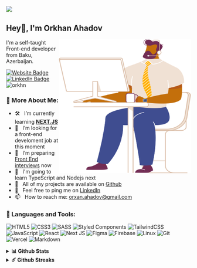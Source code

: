 <img src="./assets/github.gif" />
<h2>Hey👋, I'm Orkhan Ahadov</h2>

<img align="right" src="./assets/character%2012.svg" width="360px" height="365px"/>

<p>I'm a self-taught Front-end developer from Baku, Azerbaijan.</p> 

<p><a href="https://orkhn.com"><img src="https://img.shields.io/badge/-My portfolio-4E69C8?style=flat-square&amp;labelColor=4E69C8&amp;logo=vercel&amp;link=https://orkhn.com" alt="Website Badge"></a>  <a href="https://www.linkedin.com/in/orkhan-ahadov-34242b124/"><img src="https://img.shields.io/badge/-@Orkhan Ahadov-0077B5?style=flat-square&amp;labelColor=0077B5&amp;logo=LinkedIn&amp;link=https://www.linkedin.com/in/orkhan-ahadov-34242b124/" alt="LinkedIn Badge"></a> <img src="https://komarev.com/ghpvc/?username=orkhn&logoColor=white&color=59cdff" alt="orkhn" /></p>

### 🧐 More About Me:

- 🛠️ &nbsp; I’m currently learning **[NEXT.JS](https://nextjs.org/)**
- 🤝 &nbsp; I’m looking for a front-end develoment job at this moment
- 🌱 &nbsp; I’m preparing [Front End interviews](https://h5bp.org/Front-end-Developer-Interview-Questions/questions/general-questions/) now
- 📖 &nbsp; I'm going to learn TypeScript and Nodejs next
- 👨 &nbsp; All of my projects are available on [Github](https://github.com/orkhn?tab=repositories)
- 🏦 &nbsp; Feel free to ping me on [LinkedIn](https://www.linkedin.com/in/orkhan-ahadov-34242b124/)
- 📫 &nbsp; How to reach me: orxan.ahadov@gmail.com

### 🔨 Languages and Tools:

  <p>
  <img alt="HTML5" src="https://img.shields.io/badge/html5-%23E34F26.svg?style=for-the-badge&logo=html5&logoColor=white"/>
  <img alt="CSS3" src="https://img.shields.io/badge/css3-%231572B6.svg?style=for-the-badge&logo=css3&logoColor=white"/>
  <img alt="SASS" src="https://img.shields.io/badge/SASS-hotpink.svg?style=for-the-badge&logo=SASS&logoColor=white"/>
  <img alt="Styled Components" src="https://img.shields.io/badge/styled--components-DB7093?style=for-the-badge&logo=styled-components&logoColor=white"/>
  <img alt="TailwindCSS" src="https://img.shields.io/badge/tailwindcss-%2338B2AC.svg?style=for-the-badge&logo=tailwind-css&logoColor=white"/>
  <img alt="JavaScript" src="https://img.shields.io/badge/javascript-%23323330.svg?style=for-the-badge&logo=javascript&logoColor=%23F7DF1E"/>
  <img alt="React" src="https://img.shields.io/badge/react-%2320232a.svg?style=for-the-badge&logo=react&logoColor=%2361DAFB"/>
  <img alt="Next JS" src="https://img.shields.io/badge/nextjs-%23000000.svg?style=for-the-badge&logo=next.js&logoColor=white"/>
  <img alt="Figma" src="https://img.shields.io/badge/figma-%23F24E1E.svg?style=for-the-badge&logo=figma&logoColor=white"/>
  <img alt="Firebase" src="https://img.shields.io/badge/firebase-%23039BE5.svg?style=for-the-badge&logo=firebase"/>
  <img alt="Linux" src="https://img.shields.io/badge/Linux-FCC624?style=for-the-badge&logo=linux&logoColor=black">
  <img alt="Git" src="https://img.shields.io/badge/git-%23F05033.svg?style=for-the-badge&logo=git&logoColor=white"/>
  <img alt="Vercel" src="https://img.shields.io/badge/vercel-%23000000.svg?style=for-the-badge&logo=vercel&logoColor=white"/>
  <img alt="Markdown" src="https://img.shields.io/badge/markdown-%23000000.svg?style=for-the-badge&logo=markdown&logoColor=white"/>
  </p>

<details>	
  <summary><b>📊 Github Stats</b></summary>
	
<img height="180em" src="https://github-readme-stats.vercel.app/api?username=orkhn&show_icons=true&hide_border=true&&count_private=true&include_all_commits=true" /><img  src="https://github-readme-stats.vercel.app/api/top-langs/?username=orkhn&show_icons=true&hide_border=true&layout=compact&langs_count=8"/>
</details>

<details>	
  <summary><b>☄️ Github Streaks</b></summary>

<img height="180em" src="https://github-readme-streak-stats.herokuapp.com/?user=orkhn&hide_border=true" />
</details>

